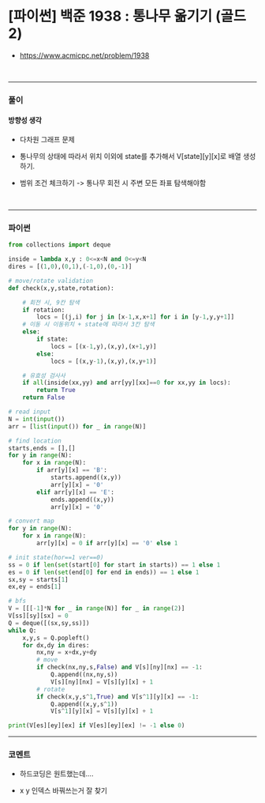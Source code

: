 # **[파이썬] 백준 1938 : 통나무 옮기기 (골드2)**
* https://www.acmicpc.net/problem/1938
<br>


---

### **풀이**

#### **방향성 생각**

* 다차원 그래프 문제

* 통나무의 상태에 따라서 위치 이외에 state를 추가해서 V[state][y][x]로 배열 생성하기.

* 범위 조건 체크하기 -> 통나무 회전 시 주변 모든 좌표 탐색해야함

<br>

---

### **파이썬**
```python
from collections import deque

inside = lambda x,y : 0<=x<N and 0<=y<N
dires = [(1,0),(0,1),(-1,0),(0,-1)]

# move/rotate validation
def check(x,y,state,rotation):

    # 회전 시, 9칸 탐색
    if rotation:
        locs = [(j,i) for j in [x-1,x,x+1] for i in [y-1,y,y+1]]
    # 이동 시 이동위치 + state에 따라서 3칸 탐색
    else:
        if state:
            locs = [(x-1,y),(x,y),(x+1,y)]
        else:
            locs = [(x,y-1),(x,y),(x,y+1)]

    # 유효성 검사사
    if all(inside(xx,yy) and arr[yy][xx]==0 for xx,yy in locs):
        return True
    return False

# read input
N = int(input())
arr = [list(input()) for _ in range(N)]

# find location
starts,ends = [],[]
for y in range(N):
    for x in range(N):
        if arr[y][x] == 'B':
            starts.append((x,y))
            arr[y][x] = '0'
        elif arr[y][x] == 'E':
            ends.append((x,y))
            arr[y][x] = '0'

# convert map
for y in range(N):
    for x in range(N):
        arr[y][x] = 0 if arr[y][x] == '0' else 1

# init state(hor==1 ver==0)
ss = 0 if len(set(start[0] for start in starts)) == 1 else 1
es = 0 if len(set(end[0] for end in ends)) == 1 else 1
sx,sy = starts[1]
ex,ey = ends[1]

# bfs
V = [[[-1]*N for _ in range(N)] for _ in range(2)]
V[ss][sy][sx] = 0
Q = deque([(sx,sy,ss)])
while Q:
    x,y,s = Q.popleft()
    for dx,dy in dires:
        nx,ny = x+dx,y+dy
        # move
        if check(nx,ny,s,False) and V[s][ny][nx] == -1:
            Q.append((nx,ny,s))
            V[s][ny][nx] = V[s][y][x] + 1
        # rotate
        if check(x,y,s^1,True) and V[s^1][y][x] == -1:
            Q.append((x,y,s^1))
            V[s^1][y][x] = V[s][y][x] + 1

print(V[es][ey][ex] if V[es][ey][ex] != -1 else 0)
```

---

### **코멘트**

* 하드코딩은 원트했는데....

* x y 인덱스 바꿔쓰는거 잘 찾기